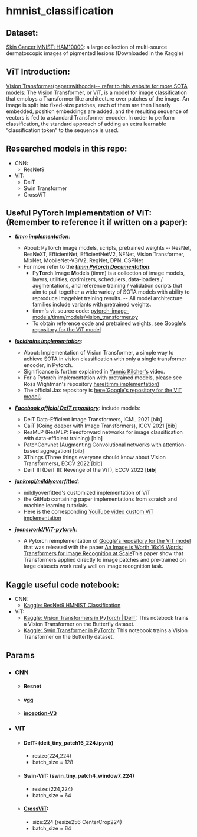 # hmnist_classification

## Dataset:
[Skin Cancer MNIST: HAM10000](https://www.kaggle.com/datasets/kmader/skin-cancer-mnist-ham10000): a large collection of multi-source dermatoscopic images of pigmented lesions (Downloaded in the Kaggle)

## ViT Introduction:
[Vision Transformer(paperswithcode)-- refer to this website for more SOTA models](https://paperswithcode.com/method/vision-transformer): The Vision Transformer, or ViT, is a model for image classification that employs a Transformer-like architecture over patches of the image. An image is split into fixed-size patches, each of them are then linearly embedded, position embeddings are added, and the resulting sequence of vectors is fed to a standard Transformer encoder. In order to perform classification, the standard approach of adding an extra learnable “classification token” to the sequence is used.

## Researched models in this repo:
- CNN:
  - ResNet9
- ViT:
  - DeiT
  - Swin Transformer
  - CrossViT

## Useful PyTorch Implementation of ViT:(Remember to reference it if written on a paper):

  - ***[timm implementation](https://github.com/rwightman/pytorch-image-models)***:
    - About: PyTorch image models, scripts, pretrained weights -- ResNet, ResNeXT, EfficientNet, EfficientNetV2, NFNet, Vision Transformer, MixNet, MobileNet-V3/V2, RegNet, DPN, CSPNet 
    - For more refer to the ***[timm Pytorch Documentation](https://rwightman.github.io/pytorch-image-models/)***:
      - Py**T**orch **Im**age **M**odels (timm) is a collection of image models, layers, utilities, optimizers, schedulers, data-loaders / augmentations, and reference training / validation scripts that aim to pull together a wide variety of SOTA models with ability to reproduce ImageNet training results. -- All model architecture families include variants with pretrained weights.
      - timm's vit source code: [pytorch-image-models/timm/models/vision_transformer.py](https://github.com/rwightman/pytorch-image-models/blob/master/timm/models/vision_transformer.py)
      - To obtain reference code and pretrained weights, see [Google's repository for the ViT model](https://github.com/google-research/vision_transformer)

  - ***[lucidrains implementation](https://github.com/lucidrains/vit-pytorch)***:

    - About: Implementation of Vision Transformer, a simple way to achieve SOTA in vision classification with only a single transformer encoder, in Pytorch.
    - Significance is further explained in [Yannic Kilcher's](https://www.youtube.com/watch?v=TrdevFK_am4) video.
    - For a Pytorch implementation with pretrained models, please see Ross Wightman's repository [here(timm implementation)](https://github.com/rwightman/pytorch-image-models)
    - The official Jax repository is [here(Google's repository for the ViT model)](https://github.com/google-research/vision_transformer).

  - ***[Facebook official DeiT repository](https://github.com/facebookresearch/deit)***: 
    include models:
    - DeiT Data-Efficient Image Transformers, ICML 2021 [bib]
    - CaiT (Going deeper with Image Transformers), ICCV 2021 [bib]
    - ResMLP (ResMLP: Feedforward networks for image classification with data-efficient training) [bib]
    - PatchConvnet (Augmenting Convolutional networks with attention-based aggregation) [bib]
    - 3Things (Three things everyone should know about Vision Transformers), ECCV 2022 [bib]
    - DeiT III (DeiT III: Revenge of the ViT), ECCV 2022 [**bib**]
  
  - ***[jankrepl/mildlyoverfitted](https://github.com/jankrepl/mildlyoverfitted)***: 
    - mildlyoverfitted's customized implementation of ViT
    - the GitHub containing paper implementations from scratch and machine learning tutorials. 
    - Here is the corresponding [YouTube video custom ViT implementation](https://www.youtube.com/watch?v=ovB0ddFtzzA&ab_channel=mildlyoverfitted)
  
  - ***[jeonsworld/ViT-pytorch](https://github.com/jeonsworld/ViT-pytorch)***:
    - A Pytorch reimplementation of [Google's repository for the ViT model](https://github.com/google-research/vision_transformer) that was released with the paper [An Image is Worth 16x16 Words: Transformers for Image Recognition at Scale](https://arxiv.org/abs/2010.11929)This paper show that Transformers applied directly to image patches and pre-trained on large datasets work really well on image recognition task.

## Kaggle useful code notebook:
  - CNN:
    - [Kaggle: ResNet9 HMNIST Classification](https://www.kaggle.com/code/sidharthsinha/resnet9-hmnist-classification)
  - ViT:
    - [Kaggle: Vision Transformers in PyTorch | DeIT](https://www.kaggle.com/code/pdochannel/vision-transformers-in-pytorch-deit/notebook?scriptVersionId=85324242): This notebook trains a Vision Transformer on the Butterfly dataset.
    - [Kaggle: Swin Transformer in PyTorch](https://www.kaggle.com/code/pdochannel/swin-transformer-in-pytorch/notebook): This notebook trains a Vision Transformer on the Butterfly dataset.

## Params
- ### CNN
    - #### Resnet
    - #### vgg
    - #### [inception-V3](https://arxiv.org/abs/1512.00567)

- ### ViT 
    - #### DeIT: (deit_tiny_patch16_224.ipynb)
        - resize(224,224)
        - batch_size = 128

    - #### Swin-ViT: (swin_tiny_patch4_window7_224)
        - resize:(224,224)
        - batch_size = 64 
        
    - #### [CrossViT](https://github.com/rishikksh20/CrossViT-pytorch): 
        - size:224 (resize256 CenterCrop224)
        - batch_size = 64
